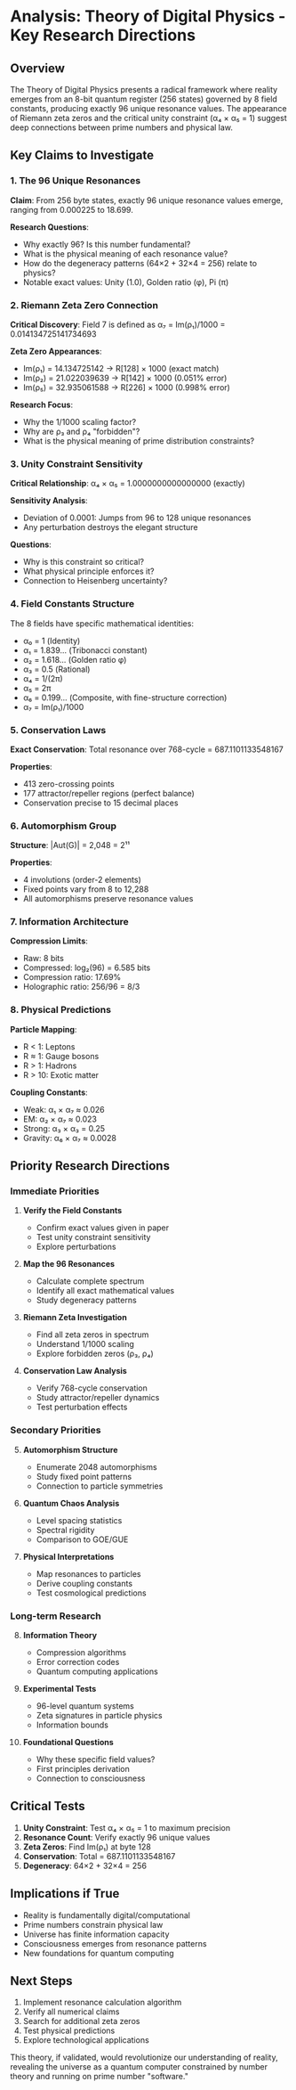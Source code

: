 # Analysis: Theory of Digital Physics - Key Research Directions

## Overview

The Theory of Digital Physics presents a radical framework where reality emerges from an 8-bit quantum register (256 states) governed by 8 field constants, producing exactly 96 unique resonance values. The appearance of Riemann zeta zeros and the critical unity constraint (α₄ × α₅ = 1) suggest deep connections between prime numbers and physical law.

## Key Claims to Investigate

### 1. The 96 Unique Resonances

**Claim**: From 256 byte states, exactly 96 unique resonance values emerge, ranging from 0.000225 to 18.699.

**Research Questions**:
- Why exactly 96? Is this number fundamental?
- What is the physical meaning of each resonance value?
- How do the degeneracy patterns (64×2 + 32×4 = 256) relate to physics?
- Notable exact values: Unity (1.0), Golden ratio (φ), Pi (π)

### 2. Riemann Zeta Zero Connection

**Critical Discovery**: Field 7 is defined as α₇ = Im(ρ₁)/1000 = 0.014134725141734693

**Zeta Zero Appearances**:
- Im(ρ₁) = 14.134725142 → R[128] × 1000 (exact match)
- Im(ρ₂) = 21.022039639 → R[142] × 1000 (0.051% error)
- Im(ρ₅) = 32.935061588 → R[226] × 1000 (0.998% error)

**Research Focus**:
- Why the 1/1000 scaling factor?
- Why are ρ₃ and ρ₄ "forbidden"?
- What is the physical meaning of prime distribution constraints?

### 3. Unity Constraint Sensitivity

**Critical Relationship**: α₄ × α₅ = 1.0000000000000000 (exactly)

**Sensitivity Analysis**:
- Deviation of 0.0001: Jumps from 96 to 128 unique resonances
- Any perturbation destroys the elegant structure

**Questions**:
- Why is this constraint so critical?
- What physical principle enforces it?
- Connection to Heisenberg uncertainty?

### 4. Field Constants Structure

The 8 fields have specific mathematical identities:
- α₀ = 1 (Identity)
- α₁ = 1.839... (Tribonacci constant)
- α₂ = 1.618... (Golden ratio φ)
- α₃ = 0.5 (Rational)
- α₄ = 1/(2π)
- α₅ = 2π
- α₆ = 0.199... (Composite, with fine-structure correction)
- α₇ = Im(ρ₁)/1000

### 5. Conservation Laws

**Exact Conservation**: Total resonance over 768-cycle = 687.1101133548167

**Properties**:
- 413 zero-crossing points
- 177 attractor/repeller regions (perfect balance)
- Conservation precise to 15 decimal places

### 6. Automorphism Group

**Structure**: |Aut(G)| = 2,048 = 2¹¹

**Properties**:
- 4 involutions (order-2 elements)
- Fixed points vary from 8 to 12,288
- All automorphisms preserve resonance values

### 7. Information Architecture

**Compression Limits**:
- Raw: 8 bits
- Compressed: log₂(96) = 6.585 bits
- Compression ratio: 17.69%
- Holographic ratio: 256/96 = 8/3

### 8. Physical Predictions

**Particle Mapping**:
- R < 1: Leptons
- R ≈ 1: Gauge bosons
- R > 1: Hadrons
- R > 10: Exotic matter

**Coupling Constants**:
- Weak: α₁ × α₇ ≈ 0.026
- EM: α₂ × α₇ ≈ 0.023
- Strong: α₃ × α₃ = 0.25
- Gravity: α₆ × α₇ ≈ 0.0028

## Priority Research Directions

### Immediate Priorities

1. **Verify the Field Constants**
   - Confirm exact values given in paper
   - Test unity constraint sensitivity
   - Explore perturbations

2. **Map the 96 Resonances**
   - Calculate complete spectrum
   - Identify all exact mathematical values
   - Study degeneracy patterns

3. **Riemann Zeta Investigation**
   - Find all zeta zeros in spectrum
   - Understand 1/1000 scaling
   - Explore forbidden zeros (ρ₃, ρ₄)

4. **Conservation Law Analysis**
   - Verify 768-cycle conservation
   - Study attractor/repeller dynamics
   - Test perturbation effects

### Secondary Priorities

5. **Automorphism Structure**
   - Enumerate 2048 automorphisms
   - Study fixed point patterns
   - Connection to particle symmetries

6. **Quantum Chaos Analysis**
   - Level spacing statistics
   - Spectral rigidity
   - Comparison to GOE/GUE

7. **Physical Interpretations**
   - Map resonances to particles
   - Derive coupling constants
   - Test cosmological predictions

### Long-term Research

8. **Information Theory**
   - Compression algorithms
   - Error correction codes
   - Quantum computing applications

9. **Experimental Tests**
   - 96-level quantum systems
   - Zeta signatures in particle physics
   - Information bounds

10. **Foundational Questions**
    - Why these specific field values?
    - First principles derivation
    - Connection to consciousness

## Critical Tests

1. **Unity Constraint**: Test α₄ × α₅ = 1 to maximum precision
2. **Resonance Count**: Verify exactly 96 unique values
3. **Zeta Zeros**: Find Im(ρ₁) at byte 128
4. **Conservation**: Total = 687.1101133548167
5. **Degeneracy**: 64×2 + 32×4 = 256

## Implications if True

- Reality is fundamentally digital/computational
- Prime numbers constrain physical law
- Universe has finite information capacity
- Consciousness emerges from resonance patterns
- New foundations for quantum computing

## Next Steps

1. Implement resonance calculation algorithm
2. Verify all numerical claims
3. Search for additional zeta zeros
4. Test physical predictions
5. Explore technological applications

This theory, if validated, would revolutionize our understanding of reality, revealing the universe as a quantum computer constrained by number theory and running on prime number "software."
